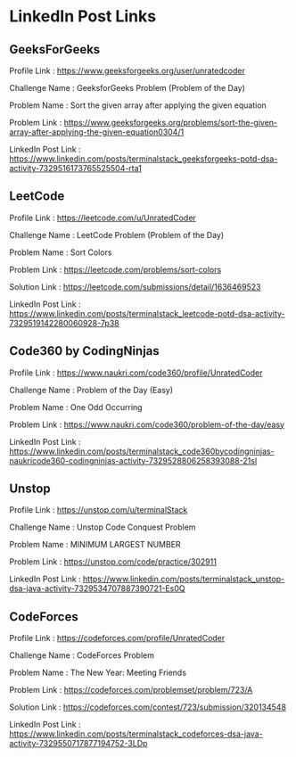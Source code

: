 # LinkedIn Post Links

## GeeksForGeeks

Profile Link : https://www.geeksforgeeks.org/user/unratedcoder

Challenge Name : GeeksforGeeks Problem (Problem of the Day)

Problem Name : Sort the given array after applying the given equation

Problem Link : https://www.geeksforgeeks.org/problems/sort-the-given-array-after-applying-the-given-equation0304/1

LinkedIn Post Link : https://www.linkedin.com/posts/terminalstack_geeksforgeeks-potd-dsa-activity-7329516173765525504-rta1

## LeetCode

Profile Link : https://leetcode.com/u/UnratedCoder

Challenge Name : LeetCode Problem (Problem of the Day)

Problem Name : Sort Colors

Problem Link : https://leetcode.com/problems/sort-colors

Solution Link : https://leetcode.com/submissions/detail/1636469523

LinkedIn Post Link : https://www.linkedin.com/posts/terminalstack_leetcode-potd-dsa-activity-7329519142280060928-7p38

## Code360 by CodingNinjas

Profile Link : https://www.naukri.com/code360/profile/UnratedCoder

Challenge Name : Problem of the Day (Easy)

Problem Name : One Odd Occurring

Problem Link : https://www.naukri.com/code360/problem-of-the-day/easy

LinkedIn Post Link : https://www.linkedin.com/posts/terminalstack_code360bycodingninjas-naukricode360-codingninjas-activity-7329528806258393088-21sl

## Unstop

Profile Link : https://unstop.com/u/terminalStack

Challenge Name : Unstop Code Conquest Problem

Problem Name : MINIMUM LARGEST NUMBER

Problem Link : https://unstop.com/code/practice/302911

LinkedIn Post Link : https://www.linkedin.com/posts/terminalstack_unstop-dsa-java-activity-7329534707887390721-Es0Q

## CodeForces

Profile Link : https://codeforces.com/profile/UnratedCoder

Challenge Name : CodeForces Problem

Problem Name : The New Year: Meeting Friends

Problem Link : https://codeforces.com/problemset/problem/723/A

Solution Link : https://codeforces.com/contest/723/submission/320134548

LinkedIn Post Link : https://www.linkedin.com/posts/terminalstack_codeforces-dsa-java-activity-7329550717877194752-3LDp
